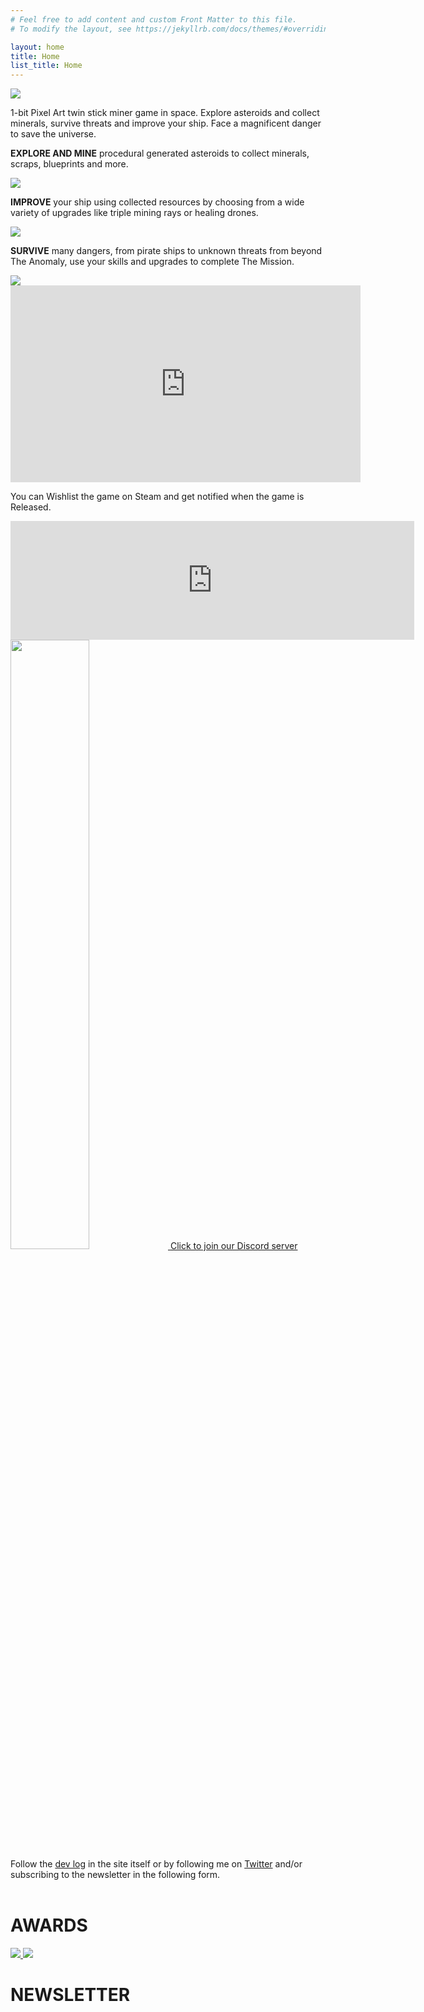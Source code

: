 ```yaml
---
# Feel free to add content and custom Front Matter to this file.
# To modify the layout, see https://jekyllrb.com/docs/themes/#overriding-theme-defaults

layout: home
title: Home
list_title: Home
---
```


<!-- MailerLite Universal -->
<script>
    (function(w,d,e,u,f,l,n){w[f]=w[f]||function(){(w[f].q=w[f].q||[])
    .push(arguments);},l=d.createElement(e),l.async=1,l.src=u,
    n=d.getElementsByTagName(e)[0],n.parentNode.insertBefore(l,n);})
    (window,document,'script','https://assets.mailerlite.com/js/universal.js','ml');
    ml('account', '692118');
</script>
<!-- End MailerLite Universal -->

<div class="post-image">
<img src="/assets/marketing/header.png" />
</div>

1-bit Pixel Art twin stick miner game in space. Explore asteroids and collect minerals, survive threats and improve your ship. Face a magnificent danger to save the universe.

<!-- div class="post-image">
<video controls>
  <source src="/assets/shipminer.mp4" type="video/mp4">
  Your browser does not support the video tag.
</video> 
</div 

<div class="post-image">
<img src="/assets/shipminer-mining-01.gif" />
</div>-->

<!--
# About the game
Play as a miner, traveling in your ship from asteroid to asteroid to find and collect the most important and valuable minerals. Survive attacks from an unknown and mysterious threat that is putting all existence in danger. Improve your ship and build the ultimate artifact and save the galaxy and all living beings with it. You might die, but another miner will continue your mission.
-->

__EXPLORE AND MINE__ procedural generated asteroids to collect minerals, scraps, blueprints and more.

<div class="post-image">
<img src="/assets/marketing/steam_description_explore_02.gif" />
</div>

__IMPROVE__ your ship using collected resources by choosing from a wide variety of upgrades like triple mining rays or healing drones.

<div class="post-image">
<img src="/assets/marketing/steam_description_improve_02.gif" />
</div>

__SURVIVE__ many dangers, from pirate ships to unknown threats from beyond The Anomaly, use your skills and upgrades to complete The Mission.

<div class="post-image">
<img src="/assets/marketing/steam_description_survive_02.gif" />
</div>

<div class="post-image">
<iframe width="560" height="315" src="https://www.youtube-nocookie.com/embed/-TovoWd7ou0?si=vqihGODUSFTCNVp6" title="YouTube video player" frameborder="0" allow="accelerometer; autoplay; clipboard-write; encrypted-media; gyroscope; picture-in-picture; web-share" referrerpolicy="strict-origin-when-cross-origin" allowfullscreen></iframe>
</div>

You can Wishlist the game on Steam and get notified when the game is Released.

<div align="center">
<iframe src="https://store.steampowered.com/widget/3113690/?utm_source=homepage&utm_campaign=announcement" frameborder="0" width="646" height="190"></iframe>
</div>

<div class="post-image">
<a href="https://discord.com/invite/h8pBSNkzXd">
<img src="/images/Discord-Logo-Blurple.png" width="50%" />
<span>Click to join our Discord server</span>
</a>
</div>

<div>
  Follow the <a href="devlog">dev log</a> in the site itself or by following me on <a href="https://twitter.com/arielsan">Twitter</a> and/or subscribing to the newsletter in the following form.
</div>

<br/>

<!--
# Announcement Trailer

<div class="post-image">
  <video controls width="640">
    <source src="/assets/marketing/announcement_teaser.mp4" type="video/mp4">
    Your browser does not support the video tag.
  </video>
</div>
-->

<div class="post-image">
  <h1>AWARDS</h1>
<a href="https://cavi.uy/conavi/">
<img src="/assets/uruguayan-game-awards-innovation-badge-small.png" />
<img src="/assets/uruguay-game-awards-indie-rising-star-2024-finalist.png" />
</a>
</div>

<div class="post-image">
  <h1>NEWSLETTER</h1>
</div>

<div class="ml-embedded" data-form="EQ2GGb"></div>




